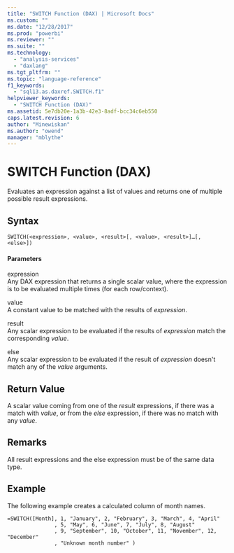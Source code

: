 ```yaml
---
title: "SWITCH Function (DAX) | Microsoft Docs"
ms.custom: ""
ms.date: "12/28/2017"
ms.prod: "powerbi"
ms.reviewer: ""
ms.suite: ""
ms.technology: 
  - "analysis-services"
  - "daxlang"
ms.tgt_pltfrm: ""
ms.topic: "language-reference"
f1_keywords: 
  - "sql13.as.daxref.SWITCH.f1"
helpviewer_keywords: 
  - "SWITCH Function (DAX)"
ms.assetid: 5e7db20e-1a3b-42e3-8adf-bcc34c6eb550
caps.latest.revision: 6
author: "Minewiskan"
ms.author: "owend"
manager: "mblythe"
---
```

# SWITCH Function (DAX)
Evaluates an expression against a list of values and returns one of multiple possible result expressions.  
  
## Syntax  
  
```  
SWITCH(<expression>, <value>, <result>[, <value>, <result>]…[, <else>])  
```  
  
#### Parameters  
expression  
Any DAX expression that returns a single scalar value, where the expression is to be evaluated multiple times (for each row/context).  
  
value  
A constant value to be matched with the results of *expression*.  
  
result  
Any scalar expression to be evaluated if the results of *expression* match the corresponding *value*.  
  
else  
Any scalar expression to be evaluated if the result of *expression* doesn't match any of the *value* arguments.  
  
## Return Value  
A scalar value coming from one of the *result* expressions, if there was a match with *value*, or from the *else* expression, if there was no match with any *value*.  
  
## Remarks  
All result expressions and the else expression must be of the same data type.  
  
## Example  
The following example creates a calculated column of month names.  
  
```  
=SWITCH([Month], 1, "January", 2, "February", 3, "March", 4, "April"  
               , 5, "May", 6, "June", 7, "July", 8, "August"  
               , 9, "September", 10, "October", 11, "November", 12, "December"  
               , "Unknown month number" )  
```  
